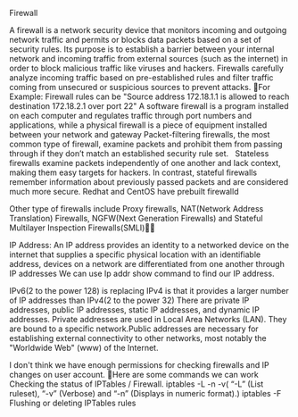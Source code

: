 
Firewall

A firewall is a network security device that monitors incoming and outgoing network traffic and permits or blocks data packets based on a set of security rules. Its purpose is to establish a barrier between your internal network and incoming traffic from external sources (such as the internet) in order to block malicious traffic like viruses and hackers.
Firewalls carefully analyze incoming traffic based on pre-established rules and filter traffic coming from unsecured or suspicious sources to prevent attacks. For Example:  Firewall rules can be "Source address 172.18.1.1 is allowed to reach destination 172.18.2.1 over port 22"
A software firewall is a program installed on each computer and regulates traffic through port numbers and applications, while a physical firewall is a piece of equipment installed between your network and gateway
Packet-filtering firewalls, the most common type of firewall, examine packets and prohibit them from passing through if they don’t match an established security rule set. 
 Stateless firewalls examine packets independently of one another and lack context, making them easy targets for hackers. In contrast, stateful firewalls remember information about previously passed packets and are considered much more secure.
Redhat and CentOS have prebuilt firewalld

Other type of firewalls include Proxy firewalls, NAT(Network Address Translation) Firewalls, NGFW(Next Generation Firewalls) and Stateful Multilayer Inspection Firewalls(SMLI)


IP Address:
An IP address provides an identity to a networked device on the internet that supplies a specific physical location with an identifiable address, devices on a network are differentiated from one another through IP addresses
We can use Ip addr show command to find our IP address.

IPv6(2 to the power 128) is replacing IPv4 is that it provides a larger number of IP addresses than IPv4(2 to the power 32)
There are private IP addresses, public IP addresses, static IP addresses, and dynamic IP addresses.
Private addresses are used in Local Area Networks (LAN). They are bound to a specific network.Public addresses are necessary for establishing external connectivity to other networks, most notably the "Worldwide Web" (www) of the Internet.

I don't think we have enough permissions for checking firewalls and IP changes on user account. Here are some commands we can work
Checking the status of IPTables / Firewall. 
iptables -L -n -v( “-L” (List ruleset), “-v” (Verbose) and “-n” (Displays in numeric format).)
iptables -F  Flushing or deleting IPTables rules
